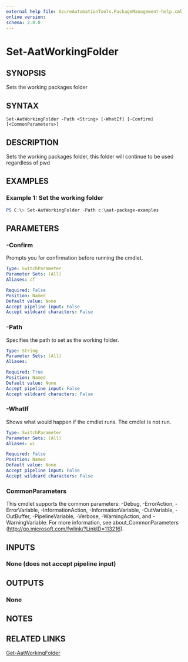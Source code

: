 ```yaml
---
external help file: AzureAutomationTools.PackageManagement-help.xml
online version: 
schema: 2.0.0
---
```


# Set-AatWorkingFolder

## SYNOPSIS
Sets the working packages folder

## SYNTAX

```
Set-AatWorkingFolder -Path <String> [-WhatIf] [-Confirm] [<CommonParameters>]
```

## DESCRIPTION
Sets the working packages folder, this folder will continue to be used regardless of pwd

## EXAMPLES

### Example 1: Set the working folder
```PowerShell
PS C:\> Set-AatWorkingFolder -Path c:\aat-package-examples
```

## PARAMETERS

### -Confirm
Prompts you for confirmation before running the cmdlet.

```yaml
Type: SwitchParameter
Parameter Sets: (All)
Aliases: cf

Required: False
Position: Named
Default value: None
Accept pipeline input: False
Accept wildcard characters: False
```

### -Path
Specifies the path to set as the working folder.

```yaml
Type: String
Parameter Sets: (All)
Aliases: 

Required: True
Position: Named
Default value: None
Accept pipeline input: False
Accept wildcard characters: False
```

### -WhatIf
Shows what would happen if the cmdlet runs.
The cmdlet is not run.

```yaml
Type: SwitchParameter
Parameter Sets: (All)
Aliases: wi

Required: False
Position: Named
Default value: None
Accept pipeline input: False
Accept wildcard characters: False
```

### CommonParameters
This cmdlet supports the common parameters: -Debug, -ErrorAction, -ErrorVariable, -InformationAction, -InformationVariable, -OutVariable, -OutBuffer, -PipelineVariable, -Verbose, -WarningAction, and -WarningVariable. For more information, see about_CommonParameters (http://go.microsoft.com/fwlink/?LinkID=113216).

## INPUTS

### None (does not accept pipeline input)

## OUTPUTS

### None

## NOTES

## RELATED LINKS

[Get-AatWorkingFolder](.)


